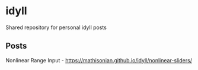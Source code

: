 # idyll
Shared repository for personal idyll posts

## Posts

Nonlinear Range Input - https://mathisonian.github.io/idyll/nonlinear-sliders/
